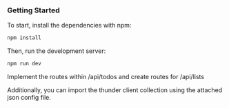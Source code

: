 ### Getting Started

To start, install the dependencies with npm:

```bash
npm install
```

Then, run the development server:

```bash
npm run dev
```

Implement the routes within /api/todos and create routes for /api/lists

Additionally, you can import the thunder client collection using the attached json config file.
